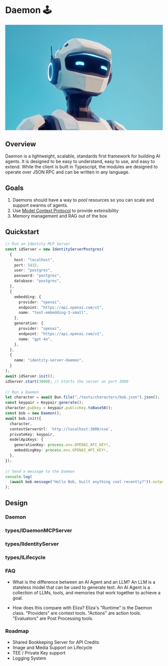 # Daemon 🕹

![Daemon Banner](./images/daemon.png)

## Overview

Daemon is a lightweight, scalable, standards first framework for building AI agents. It is designed to be easy to understand, easy to use, and easy to extend. While the client is built in Typescript, the modules are designed to operate over JSON RPC and can be written in any language.

## Goals

1. Daemons should have a way to _pool_ resources so you can scale and support swarms of agents.
2. Use [Model Context Protocol](https://modelcontextprotocol.io/) to provide extensibility
3. Memory management and RAG out of the box

## Quickstart

```typescript
// Run an Identity MCP Server
const idServer = new IdentityServerPostgres(
  {
    host: "localhost",
    port: 5432,
    user: "postgres",
    password: "postgres",
    database: "postgres",
  },
  {
    embedding: {
      provider: "openai",
      endpoint: "https://api.openai.com/v1",
      name: "text-embedding-3-small",
    },
    generation: {
      provider: "openai",
      endpoint: "https://api.openai.com/v1",
      name: "gpt-4o",
    },
  },
  {
    name: "identity-server-daemon",
  }
);
await idServer.init();
idServer.start(3000); // Starts the server on port 3000

// Run a Daemon
let character = await Bun.file("./tests/characters/bob.json").json();
const keypair = Keypair.generate();
character.pubkey = keypair.publicKey.toBase58();
const bob = new Daemon();
await bob.init({
  character,
  contextServerUrl: `http://localhost:3000/sse`,
  privateKey: keypair,
  modelApiKeys: {
    generationKey: process.env.OPENAI_API_KEY!,
    embeddingKey: process.env.OPENAI_API_KEY!,
  },
});

// Send a message to the Daemon
console.log(
  (await bob.message("Hello Bob, built anything cool recently?")).output
);
```

## Design

### Daemon

### types/IDaemonMCPServer

### types/IIdentityServer

### types/ILifecycle

### FAQ

- What is the difference between an AI Agent and an LLM?
  An LLM is a stateless model that can be used to generate text. An AI Agent is a collection of LLMs, tools, and memories that work together to achieve a goal.

- How does this compare with Eliza?
  Eliza's "Runtime" is the Daemon class. "Providers" are context tools. "Actions" are action tools. "Evaluators" are Post Processing tools.

### Roadmap

- Shared Bookkeping Server for API Credits
- Image and Media Support on Lifecycle
- TEE / Private Key support
- Logging System
